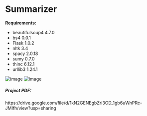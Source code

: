 # Summarizer
<b>Requirements:</b>
<ul>
    <li>beautifulsoup4                        4.7.0 </li>
<li>bs4                                   0.0.1</li>
<li>Flask                                 1.0.2</li>
<li>nltk                                  3.4</li>
<li>spacy                                 2.0.18</li>
<li>sumy                                  0.7.0</li>
<li>thinc                                 6.12.1</li>
<li>urllib3                               1.24.1 </li>
    </ul>
 
 ![image](https://user-images.githubusercontent.com/67590424/128057179-43df925a-6b67-4d4c-9ddb-85e1ec25fae2.png)
 ![image](https://user-images.githubusercontent.com/67590424/128057329-eab9bfd4-49e7-4af6-9a21-e8780ebe0549.png)
    
  <h5>Project PDF:</h5>
  https://drive.google.com/file/d/1kN2GENEgbZri3OD_1gb6uWnPRc-JMIfh/view?usp=sharing
